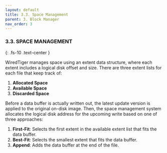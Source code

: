 ```yaml
---
layout: default
title: 3.3. Space Management
parent: 3. Block Manager
nav_order: 3
---
```

### 3.3. SPACE MANAGEMENT
{: .fs-10 .text-center }

WiredTiger manages space using an extent data structure, where each extent includes a logical disk offset and size. There are three extent lists for each file that keep track of:

1. **Allocated Space**
2. **Available Space**
3. **Discarded Space**

Before a data buffer is actually written out, the latest update version is applied to the original on-disk image. Then, the space management system allocates the logical disk address for the upcoming write based on one of three approaches:

1. **First-Fit**: Selects the first extent in the available extent list that fits the data buffer.
2. **Best-Fit**: Selects the smallest extent that fits the data buffer.
3. **Append**: Adds the data buffer at the end of the file.
